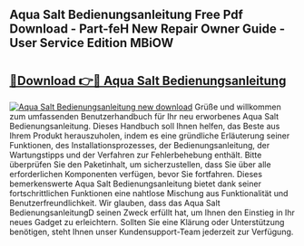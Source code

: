 ## Aqua Salt Bedienungsanleitung Free Pdf Download - Part-feH New Repair Owner Guide - User Service Edition MBiOW

# <h2><a href="http://df50cl.blite.top/?on=Aqua+Salt+Bedienungsanleitung">🔗Download 👉🔴 Aqua Salt Bedienungsanleitung</a></h2>

[![Aqua Salt Bedienungsanleitung new download](https://i.imgur.com/lujVjoI.png)](http://df50cl.blite.top/?on=Aqua+Salt+Bedienungsanleitung)
Grüße und willkommen zum umfassenden Benutzerhandbuch für Ihr neu erworbenes Aqua Salt Bedienungsanleitung. Dieses Handbuch soll Ihnen helfen, das Beste aus Ihrem Produkt herauszuholen, indem es eine gründliche Erläuterung seiner Funktionen, des Installationsprozesses, der Bedienungsanleitung, der Wartungstipps und der Verfahren zur Fehlerbehebung enthält. Bitte überprüfen Sie den Paketinhalt, um sicherzustellen, dass Sie über alle erforderlichen Komponenten verfügen, bevor Sie fortfahren. Dieses bemerkenswerte Aqua Salt Bedienungsanleitung bietet dank seiner fortschrittlichen Funktionen eine nahtlose Mischung aus Funktionalität und Benutzerfreundlichkeit. Wir glauben, dass das Aqua Salt BedienungsanleitungD seinen Zweck erfüllt hat, um Ihnen den Einstieg in Ihr neues Gadget zu erleichtern. Sollten Sie eine Klärung oder Unterstützung benötigen, steht Ihnen unser Kundensupport-Team jederzeit zur Verfügung.
